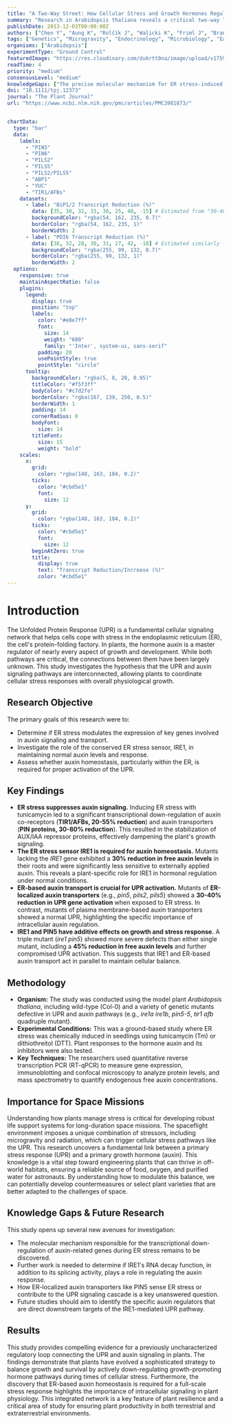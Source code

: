 ```yaml
---
title: "A Two-Way Street: How Cellular Stress and Growth Hormones Regulate Each Other in Plants"
summary: "Research in Arabidopsis thaliana reveals a critical two-way link between the Unfolded Protein Response (UPR), a key cellular stress pathway, and the growth hormone auxin. ER stress was found to suppress auxin signaling, while ER-based auxin transport is essential for a full UPR, uncovering a novel mechanism plants use to balance growth with stress adaptation."
publishDate: 2013-12-03T00:00:00Z
authors: ["Chen Y", "Aung K", "Rolčík J", "Walicki K", "Friml J", "Brandizzi F"]
tags: ["Genetics", "Microgravity", "Endocrinology", "Microbiology", "Earth"]
organisms: ["Arabidopsis"]
experimentType: "Ground Control"
featuredImage: "https://res.cloudinary.com/dukrtt0na/image/upload/v1759682561/h0qgc6aasdjqngrvndzf.jpg"
readTime: 4
priority: "medium"
consensusLevel: "medium"
knowledgeGaps: ["The precise molecular mechanism for ER stress-induced repression of auxin-related genes", "Whether IRE1's RNA decay function contributes to the auxin response", "How ER-localized auxin transporters sense ER stress", "The direct targets of the IRE1 pathway that modulate auxin biology"]
doi: "10.1111/tpj.12373"
journal: "The Plant Journal"
url: "https://www.ncbi.nlm.nih.gov/pmc/articles/PMC3981873/"


chartData:
  type: "bar"
  data:
    labels:
      - "PIN5"
      - "PIN6"
      - "PILS2"
      - "PILS5"
      - "PILS2/PILS5"
      - "ABP1"
      - "YUC"
      - "TIR1/AFBs"
    datasets:
      - label: "BiP1/2 Transcript Reduction (%)"
        data: [35, 30, 32, 33, 30, 25, 40, -15] # Estimated from "30-40% reduction" for most, ABP1 slightly less, YUC slightly more, TIR1/AFB "higher" meaning negative reduction
        backgroundColor: "rgba(54, 162, 235, 0.7)"
        borderColor: "rgba(54, 162, 235, 1)"
        borderWidth: 2
      - label: "PDI6 Transcript Reduction (%)"
        data: [38, 32, 28, 30, 31, 27, 42, -18] # Estimated similarly for PDI6
        backgroundColor: "rgba(255, 99, 132, 0.7)"
        borderColor: "rgba(255, 99, 132, 1)"
        borderWidth: 2
  options:
    responsive: true
    maintainAspectRatio: false
    plugins:
      legend:
        display: true
        position: "top"
        labels:
          color: "#e0e7ff"
          font:
            size: 14
            weight: "600"
            family: "'Inter', system-ui, sans-serif"
          padding: 20
          usePointStyle: true
          pointStyle: "circle"
      tooltip:
        backgroundColor: "rgba(5, 8, 20, 0.95)"
        titleColor: "#f5f3ff"
        bodyColor: "#c7d2fe"
        borderColor: "rgba(167, 139, 250, 0.5)"
        borderWidth: 1
        padding: 14
        cornerRadius: 8
        bodyFont:
          size: 14
        titleFont:
          size: 15
          weight: "bold"
    scales:
      x:
        grid:
          color: "rgba(148, 163, 184, 0.2)"
        ticks:
          color: "#cbd5e1"
          font:
            size: 12
      y:
        grid:
          color: "rgba(148, 163, 184, 0.2)"
        ticks:
          color: "#cbd5e1"
          font:
            size: 12
        beginAtZero: true
        title:
          display: true
          text: "Transcript Reduction/Increase (%)"
          color: "#cbd5e1"
---
```


# Introduction
The Unfolded Protein Response (UPR) is a fundamental cellular signaling network that helps cells cope with stress in the endoplasmic reticulum (ER), the cell's protein-folding factory. In plants, the hormone auxin is a master regulator of nearly every aspect of growth and development. While both pathways are critical, the connections between them have been largely unknown. This study investigates the hypothesis that the UPR and auxin signaling pathways are interconnected, allowing plants to coordinate cellular stress responses with overall physiological growth.

## Research Objective
The primary goals of this research were to:
-   Determine if ER stress modulates the expression of key genes involved in auxin signaling and transport.
-   Investigate the role of the conserved ER stress sensor, IRE1, in maintaining normal auxin levels and response.
-   Assess whether auxin homeostasis, particularly within the ER, is required for proper activation of the UPR.

## Key Findings
-   **ER stress suppresses auxin signaling.** Inducing ER stress with tunicamycin led to a significant transcriptional down-regulation of auxin co-receptors (**TIR1/AFBs, 20-55% reduction**) and auxin transporters (**PIN proteins, 30-80% reduction**). This resulted in the stabilization of AUX/IAA repressor proteins, effectively dampening the plant's growth signaling.
-   **The ER stress sensor IRE1 is required for auxin homeostasis.** Mutants lacking the *IRE1* gene exhibited a **30% reduction in free auxin levels** in their roots and were significantly less sensitive to externally applied auxin. This reveals a plant-specific role for IRE1 in hormonal regulation under normal conditions.
-   **ER-based auxin transport is crucial for UPR activation.** Mutants of **ER-localized auxin transporters** (e.g., *pin5*, *pils2*, *pils5*) showed a **30-40% reduction in UPR gene activation** when exposed to ER stress. In contrast, mutants of plasma membrane-based auxin transporters showed a normal UPR, highlighting the specific importance of intracellular auxin regulation.
-   **IRE1 and PIN5 have additive effects on growth and stress response.** A triple mutant (*ire1 pin5*) showed more severe defects than either single mutant, including a **45% reduction in free auxin levels** and further compromised UPR activation. This suggests that IRE1 and ER-based auxin transport act in parallel to maintain cellular balance.

## Methodology
-   **Organism:** The study was conducted using the model plant *Arabidopsis thaliana*, including wild-type (Col-0) and a variety of genetic mutants defective in UPR and auxin pathways (e.g., *ire1a ire1b*, *pin5-5*, *tir1 afb* quadruple mutant).
-   **Experimental Conditions:** This was a ground-based study where ER stress was chemically induced in seedlings using tunicamycin (Tm) or dithiothreitol (DTT). Plant responses to the hormone auxin and its inhibitors were also tested.
-   **Key Techniques:** The researchers used quantitative reverse transcription PCR (RT-qPCR) to measure gene expression, immunoblotting and confocal microscopy to analyze protein levels, and mass spectrometry to quantify endogenous free auxin concentrations.

## Importance for Space Missions
Understanding how plants manage stress is critical for developing robust life support systems for long-duration space missions. The spaceflight environment imposes a unique combination of stressors, including microgravity and radiation, which can trigger cellular stress pathways like the UPR. This research uncovers a fundamental link between a primary stress response (UPR) and a primary growth hormone (auxin). This knowledge is a vital step toward engineering plants that can thrive in off-world habitats, ensuring a reliable source of food, oxygen, and purified water for astronauts. By understanding how to modulate this balance, we can potentially develop countermeasures or select plant varieties that are better adapted to the challenges of space.

## Knowledge Gaps & Future Research
This study opens up several new avenues for investigation:
-   The molecular mechanism responsible for the transcriptional down-regulation of auxin-related genes during ER stress remains to be discovered.
-   Further work is needed to determine if IRE1's RNA decay function, in addition to its splicing activity, plays a role in regulating the auxin response.
-   How ER-localized auxin transporters like PIN5 sense ER stress or contribute to the UPR signaling cascade is a key unanswered question.
-   Future studies should aim to identify the specific auxin regulators that are direct downstream targets of the IRE1-mediated UPR pathway.

## Results
This study provides compelling evidence for a previously uncharacterized regulatory loop connecting the UPR and auxin signaling in plants. The findings demonstrate that plants have evolved a sophisticated strategy to balance growth and survival by actively down-regulating growth-promoting hormone pathways during times of cellular stress. Furthermore, the discovery that ER-based auxin homeostasis is required for a full-scale stress response highlights the importance of intracellular signaling in plant physiology. This integrated network is a key feature of plant resilience and a critical area of study for ensuring plant productivity in both terrestrial and extraterrestrial environments.